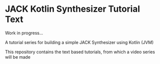 # JACK Kotlin Synthesizer Tutorial Text

Work in progress...

A tutorial series for building a simple JACK Synthesizer using Kotlin (JVM)

This repository contains the text based tutorials, from which a video series 
will be made